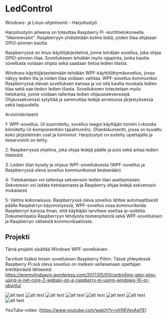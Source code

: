 # LedControl
Windows- ja Linux-ohjelmointi - Harjoitustyö

Harjoitustyön aiheena on toteuttaa Raspberry Pi -korttitietokoneella "liikennevalot". Raspberryyn yhdistetään kolme lediä, joiden tilaa ohjataan GPIO-pinnien kautta. 

Raspberryssä on linux-käyttöjärjestelmä, jonne tehdään sovellus, joka ohjaa GPIO-pinnien tilaa. Sovellukseen tehdään myös rajapinta, jonka kautta sovellusta voidaan ohjata sekä saadaan tietoa ledien tilasta.

Windows-käyttöjärjestelmään tehdään WPF-käyttöliittymäsovellus, jossa näkyy ledien tila ja niiden tilaa voidaan vaihtaa. WPF-sovellus kommunikoi Raspberryssä olevan sovelluksen kanssa ja voi sitä kautta muokata ledien tilaa sekä saa tiedon ledien tilasta. Sovellukseen toteutetaan myös tietokanta, jonne voidaan tallentaa ledien ohjaussekvenssejä. Ohjaussekvenssi sytyttää ja sammuttaa ledejä annetussa järjestyksessä sekä taajuudella.

Arviointikriteerit

1: WPF-sovellus. UI suunniteltu, sovellus reagoi käyttäjän toimiin (=koodia kiinnitetty UI-komponenttien tapahtumiin). Ohjedokumentti, jossa on kuvattu koko järjestelmän osat ja toiminnot. Harjotustyö on esitelty opettajalle ja itsearviointi on tehty.

2: Raspberryssä ohjelma, joka ohjaa ledejä päälle ja pois sekä antaa ledien tilatiedot

3: Ledien tilan kysely ja ohjaus WPF-sovelluksesta (WPF-sovellus ja Raspberryssä oleva sovellus kommunikoivat keskenään)

4: Tietokantaan voi tallentaa sekvenssin ledien tilan asettamiseen. Sekvenssin voi ladata tietokannasta ja Raspberry ohjaa ledejä sekvenssin mukaisesti

5: Valmis kokonaisuus. Raspberryssä oleva sovellus lähtee automaattisesti päälle Raspberryn käynnistyessä, WPF-sovellus osaa kommunikoida Raspberryn kanssa ilman, että käyttäjän tarvitsee asettaa ip-soitetta. Dokumentaatio Raspberryyn tehdyista toimenpiteistä sekä WPF-sovelluksen ja Raspberryn välisestä kommunikaatiosta.

## Projekti

Tämä projekti sisältää Windows WPF-sovelluksen.

Tarvitset lisäksi toisen sovelluksen Raspberry Piihin. Tässä yhteydessä Raspberry Pi:ssä oleva sovellus on melkein sellaisenaan opettajan linkittämästä lähteestä:
https://jeremylindsayni.wordpress.com/2017/05/01/controlling-gpio-pins-using-a-net-core-2-webapi-on-a-raspberry-pi-using-windows-10-or-ubuntu/

![alt text](https://ilkkarytkonen.fi//images/koulu/Windows-ja-Linux-ohjelmointi/20181217__DSF6741.jpg)
![alt text](https://ilkkarytkonen.fi//images/koulu/Windows-ja-Linux-ohjelmointi/20181217__DSF6742.jpg)
![alt text](https://ilkkarytkonen.fi//images/koulu/Windows-ja-Linux-ohjelmointi/20181217__DSF6743.jpg)
![alt text](https://ilkkarytkonen.fi//images/koulu/Windows-ja-Linux-ohjelmointi/20181217__DSF6746.jpg)
![alt text](https://ilkkarytkonen.fi//images/koulu/Windows-ja-Linux-ohjelmointi/Main.png)
![alt text](https://ilkkarytkonen.fi//images/koulu/Windows-ja-Linux-ohjelmointi/SQLite_Database.png)
![alt text](https://ilkkarytkonen.fi//images/koulu/Windows-ja-Linux-ohjelmointi/SQLite_Tables.png)
![alt text](https://ilkkarytkonen.fi//images/koulu/Windows-ja-Linux-ohjelmointi/Sekvenssi.png)


YouTube-video: (https://www.youtube.com/watch?v=vh1WVexAgYE)
